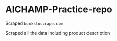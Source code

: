 # AICHAMP-Practice-repo
 
Scraped `bookstoscrape.com` 

Scraped all the data including product description
